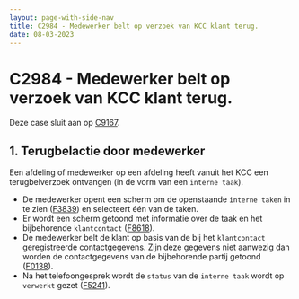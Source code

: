 ```yaml
---
layout: page-with-side-nav
title: C2984 - Medewerker belt op verzoek van KCC klant terug.
date: 08-03-2023
---
```


# C2984 - Medewerker belt op verzoek van KCC klant terug.

Deze case sluit aan op [C9167](./9167.md).

## 1. Terugbelactie door medewerker

Een afdeling of medewerker op een afdeling heeft vanuit het KCC een terugbelverzoek ontvangen (in de vorm van een `interne taak`).
- De medewerker opent een scherm om de openstaande `interne taken` in te zien ([F3839](./3839.md)) en selecteert één van de taken.
- Er wordt een scherm getoond met informatie over de taak en het bijbehorende `klantcontact` ([F8618](./8618.md)).
- De medewerker belt de klant op basis van de bij het `klantcontact` geregistreerde contactgegevens. Zijn deze gegevens niet aanwezig dan worden de contactgegevens van de bijbehorende partij getoond ([F0138](./0138.md)).
- Na het telefoongesprek wordt de `status` van de `interne taak` wordt op `verwerkt` gezet ([F5241](./5241.md)).
